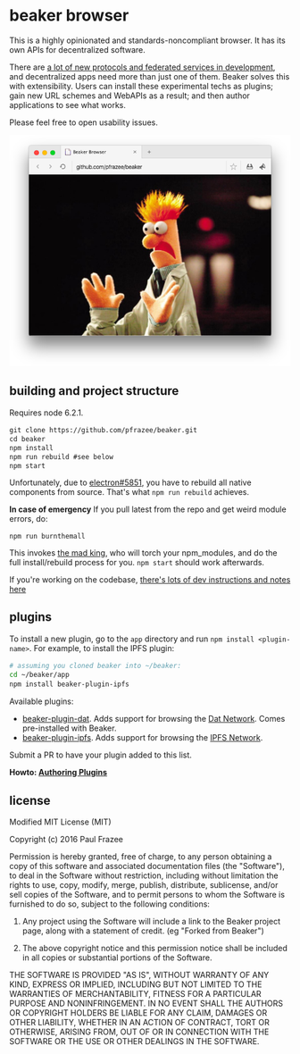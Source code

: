 beaker browser
======

This is a highly opinionated and standards-noncompliant browser.
It has its own APIs for decentralized software.

There are [a lot of new protocols and federated services in development](http://www.decentralizedweb.net/), and decentralized apps need more than just one of them.
Beaker solves this with extensibility.
Users can install these experimental techs as plugins; gain new URL schemes and WebAPIs as a result; and then author applications to see what works.

Please feel free to open usability issues.

![screenshot.png](screenshot.png)

## building and project structure

Requires node 6.2.1.

```
git clone https://github.com/pfrazee/beaker.git
cd beaker
npm install
npm run rebuild #see below
npm start
```

Unfortunately, due to [electron#5851](https://github.com/electron/electron/issues/5851), you have to rebuild all native components from source.
That's what `npm run rebuild` achieves.

**In case of emergency** If you pull latest from the repo and get weird module errors, do:

```
npm run burnthemall
```

This invokes [the mad king](http://nerdist.com/wp-content/uploads/2016/05/the-mad-king-game-of-thrones.jpg), who will torch your npm_modules, and do the full install/rebuild process for you.
`npm start` should work afterwards.

If you're working on the codebase, [there's lots of dev instructions and notes here](./build-notes.md)

## plugins

To install a new plugin, go to the `app` directory and run `npm install <plugin-name>`.
For example, to install the IPFS plugin:

```bash
# assuming you cloned beaker into ~/beaker:
cd ~/beaker/app
npm install beaker-plugin-ipfs
```

Available plugins:

 - [beaker-plugin-dat](https://github.com/pfrazee/beaker-plugin-dat). Adds support for browsing the [Dat Network](http://dat-data.com/). Comes pre-installed with Beaker. 
 - [beaker-plugin-ipfs](https://github.com/pfrazee/beaker-plugin-ipfs). Adds support for browsing the [IPFS Network](https://ipfs.io/).

Submit a PR to have your plugin added to this list.

**Howto: [Authoring Plugins](./doc/authoring-plugins.md)**

## license

Modified MIT License (MIT)

Copyright (c) 2016 Paul Frazee

Permission is hereby granted, free of charge, to any person obtaining a copy
of this software and associated documentation files (the "Software"), to deal
in the Software without restriction, including without limitation the rights
to use, copy, modify, merge, publish, distribute, sublicense, and/or sell
copies of the Software, and to permit persons to whom the Software is
furnished to do so, subject to the following conditions:

 1. Any project using the Software will include a link to the Beaker project page,
along with a statement of credit. (eg "Forked from Beaker")

 2. The above copyright notice and this permission notice shall be included in all
copies or substantial portions of the Software.

THE SOFTWARE IS PROVIDED "AS IS", WITHOUT WARRANTY OF ANY KIND, EXPRESS OR
IMPLIED, INCLUDING BUT NOT LIMITED TO THE WARRANTIES OF MERCHANTABILITY,
FITNESS FOR A PARTICULAR PURPOSE AND NONINFRINGEMENT. IN NO EVENT SHALL THE
AUTHORS OR COPYRIGHT HOLDERS BE LIABLE FOR ANY CLAIM, DAMAGES OR OTHER
LIABILITY, WHETHER IN AN ACTION OF CONTRACT, TORT OR OTHERWISE, ARISING FROM,
OUT OF OR IN CONNECTION WITH THE SOFTWARE OR THE USE OR OTHER DEALINGS IN THE
SOFTWARE.
